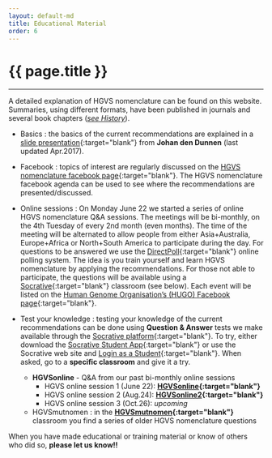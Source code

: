```yaml
---
layout: default-md
title: Educational Material
order: 6
---
```


# {{ page.title }}

* * * 

A detailed explanation of HGVS nomenclature can be found on this website. Summaries, using different formats, have been published in journals and several book chapters ([_see History_](/history/)).

*	Basics
:	the basics of the current recommendations are explained in a [slide presentation](http://www.hgvs.org/varnomen/HGVS-basics2017.pdf){:target="blank"} from **Johan den Dunnen** (last updated Apr.2017).

*	Facebook
:	topics of interest are regularly discussed on the [HGVS nomenclature facebook page](https://www.facebook.com/HGVSmutnomen){:target="blank"}. The HGVS nomenclature facebook agenda can be used to see where the recommendations are presented/discussed.

*	Online sessions
:	On Monday June 22 we started a series of online HGVS nomenclature Q&A sessions. The meetings will be bi-monthly, on the 4th Tuesday of every 2nd month (even months). The time of the meeting will be alternated to allow people from either Asia+Australia, Europe+Africa or North+South America to participate during the day. For questions to be answered we use the [DirectPoll](https://www.DirectPoll.com){:target="blank"} online polling system. The idea is you train yourself and learn HGVS nomenclature by applying the recommendations. For those not able to participate, the questions will be available using a [Socrative](https://www.Socrative.com){:target="blank"} classroom (see below). Each event will be listed on the [Human Genome Organisation’s (HUGO) Facebook page](https://www.facebook.com/humangenomeorg){:target="blank"}.

*	Test your knowledge
:	testing your knowledge of the current recommendations can be done using **Question & Answer** tests we make available through the [Socrative platform](http://www.socrative.com){:target="blank"}. To try, either download the [Socrative Student App](https://www.socrative.com/apps/){:target="blank"} or use the Socrative web site and [Login as a Student](https://b.socrative.com/login/student/){:target="blank"}. When asked, go to a **specific classroom** and give it a try.
	*	**HGVSonline** - Q&A from our past bi-monthly online sessions
		*	HGVS online session 1 (June 22):  **[HGVSonline](https://api.socrative.com/rc/ibPQGW){:target="blank"}**
		*	HGVS online session 2 (Aug.24):  **[HGVSonline2](https://api.socrative.com/rc/vKH4rQ){:target="blank"}**
		*	HGVS online session 3 (Oct.26):  _upcoming_
	*	HGVSmutnomen
	:	in the **[HGVSmutnomen](https://api.socrative.com/rc/NqSXWP){:target="blank"}** classroom you find a series of older HGVS nomenclature questions

When you have made educational or training material or know of others who did so, **please let us know!!**
